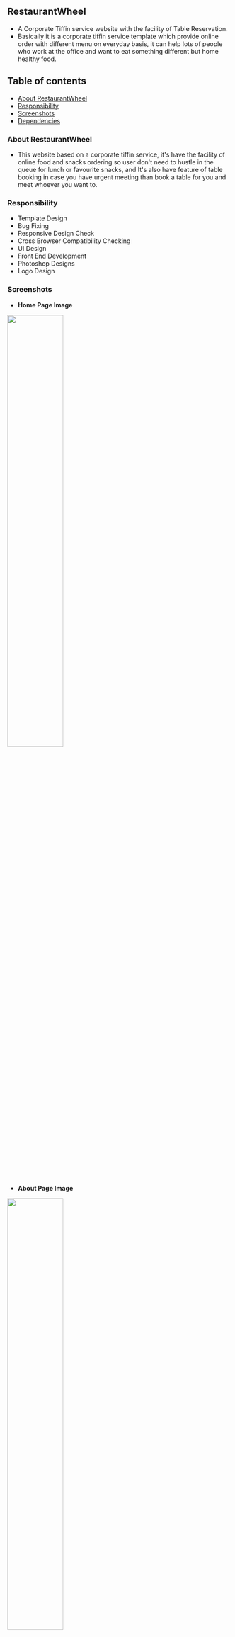 ## RestaurantWheel
- A Corporate Tiffin service website with the facility of Table Reservation.
- Basically it is a corporate tiffin service template which provide online order with different menu on everyday basis, it can help lots of people who work at the office and want to eat something different but home healthy food.

## Table of contents
- [About RestaurantWheel](#about-restaurantwheel)
- [Responsibility](#responsibility)
- [Screenshots](#screenshots)
- [Dependencies](#dependencies)

### About RestaurantWheel
- This website based on a corporate tiffin service, it's have the facility of online food and snacks ordering so user don't need to hustle in the queue for lunch or favourite snacks, and It's also have feature of table booking in case you have urgent meeting than book a table for you and meet whoever you want to.

### Responsibility
- Template Design
- Bug Fixing
- Responsive Design Check
- Cross Browser Compatibility Checking
- UI Design
- Front End Development
- Photoshop Designs
- Logo Design

### Screenshots

- **Home Page Image** 
<img src="https://github.com/pras75299/RestaurantWheel/blob/master/screenshots/index.png" width="50%" height="50%"/>

- **About Page Image** 
<img src="https://github.com/pras75299/RestaurantWheel/blob/master/screenshots/about.png" width="50%" height="50%"/>

- **Contact Page Image** 
<img src="https://github.com/pras75299/RestaurantWheel/blob/master/screenshots/contact.png" width="50%" height="50%"/>

- **Cart Page Image** 
<img src="https://github.com/pras75299/RestaurantWheel/blob/master/screenshots/cart.png" width="50%" height="50%"/>

- **Checkout Page Image** 
<img src="https://github.com/pras75299/RestaurantWheel/blob/master/screenshots/checkout.png" width="50%" height="50%"/>

- **Booktable Page Image** 
<img src="https://github.com/pras75299/RestaurantWheel/blob/master/screenshots/booktable.png" width="50%" height="50%"/>

- **Gallery Page Image** 
<img src="https://github.com/pras75299/RestaurantWheel/blob/master/screenshots/gallery.png" width="50%" height="50%"/>

- **Ordernow Page Image** 
<img src="https://github.com/pras75299/RestaurantWheel/blob/master/screenshots/ordernow.png" width="50%" height="50%"/>

- **Signin Page Image** 
<img src="https://github.com/pras75299/RestaurantWheel/blob/master/screenshots/sign.png" width="50%" height="50%"/>

- **Snacks Page Image** 
<img src="https://github.com/pras75299/RestaurantWheel/blob/master/screenshots/snack.png" width="50%" height="50%"/>


### Dependencies

- [Jquery](https://code.jquery.com/jquery-3.2.1.min.js) <br/>
- [Bootstrap 3.3](https://getbootstrap.com/docs/3.3/) <br/>
- [Owl carousel](https://owlcarousel2.github.io/OwlCarousel2/demos/responsive.html) <br/>
- [Wow Js](http://mynameismatthieu.com/WOW/) <br/>











